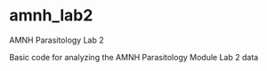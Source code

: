 # amnh_lab2
AMNH Parasitology Lab 2

Basic code for analyzing the AMNH Parasitology Module Lab 2 data
